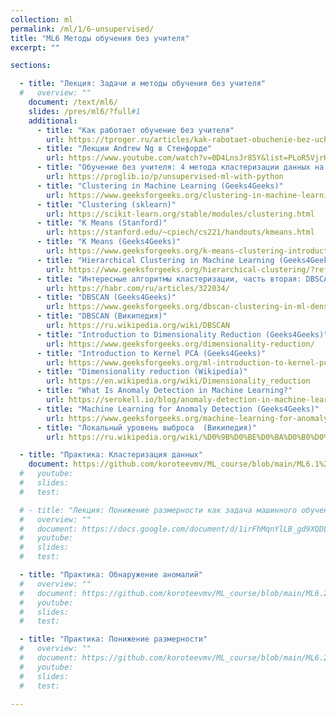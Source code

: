 ```yaml
---
collection: ml
permalink: /ml/1/6-unsupervised/
title: "ML6 Методы обучения без учителя"
excerpt: ""

sections:

  - title: "Лекция: Задачи и методы обучения без учителя" 
  #   overview: ""
    document: /text/ml6/
    slides: /pres/ml6/?full#1
    additional:
      - title: "Как работает обучение без учителя"
        url: https://tproger.ru/articles/kak-rabotaet-obuchenie-bez-uchitelya
      - title: "Лекции Andrew Ng в Стенфорде"
        url: https://www.youtube.com/watch?v=0D4LnsJr85Y&list=PLoR5VjrKytrCv-Vxnhp5UyS1UjZsXP0Kj&index=13
      - title: "Обучение без учителя: 4 метода кластеризации данных на Python"
        url: https://proglib.io/p/unsupervised-ml-with-python
      - title: "Clustering in Machine Learning (Geeks4Geeks)"
        url: https://www.geeksforgeeks.org/clustering-in-machine-learning/
      - title: "Clustering (sklearn)"
        url: https://scikit-learn.org/stable/modules/clustering.html
      - title: "K Means (Stanford)"
        url: https://stanford.edu/~cpiech/cs221/handouts/kmeans.html
      - title: "K Means (Geeks4Geeks)"
        url: https://www.geeksforgeeks.org/k-means-clustering-introduction/?ref=lbp
      - title: "Hierarchical Clustering in Machine Learning (Geeks4Geeks)"
        url: https://www.geeksforgeeks.org/hierarchical-clustering/?ref=lbp
      - title: "Интересные алгоритмы кластеризации, часть вторая: DBSCAN"
        url: https://habr.com/ru/articles/322034/
      - title: "DBSCAN (Geeks4Geeks)"
        url: https://www.geeksforgeeks.org/dbscan-clustering-in-ml-density-based-clustering/?ref=lbp
      - title: "DBSCAN (Википедия)"
        url: https://ru.wikipedia.org/wiki/DBSCAN
      - title: "Introduction to Dimensionality Reduction (Geeks4Geeks)"
        url: https://www.geeksforgeeks.org/dimensionality-reduction/
      - title: "Introduction to Kernel PCA (Geeks4Geeks)"
        url: https://www.geeksforgeeks.org/ml-introduction-to-kernel-pca/?ref=next_article
      - title: "Dimensionality reduction (Wikipedia)"
        url: https://en.wikipedia.org/wiki/Dimensionality_reduction
      - title: "What Is Anomaly Detection in Machine Learning?"
        url: https://serokell.io/blog/anomaly-detection-in-machine-learning
      - title: "Machine Learning for Anomaly Detection (Geeks4Geeks)"
        url: https://www.geeksforgeeks.org/machine-learning-for-anomaly-detection/
      - title: "Локальный уровень выброса  (Википедия)"
        url: https://ru.wikipedia.org/wiki/%D0%9B%D0%BE%D0%BA%D0%B0%D0%BB%D1%8C%D0%BD%D1%8B%D0%B9_%D1%83%D1%80%D0%BE%D0%B2%D0%B5%D0%BD%D1%8C_%D0%B2%D1%8B%D0%B1%D1%80%D0%BE%D1%81%D0%B0

  - title: "Практика: Кластеризация данных" 
    document: https://github.com/koroteevmv/ML_course/blob/main/ML6.1%20clustering/README.md
  #   youtube:
  #   slides:
  #   test:

  # - title: "Лекция: Понижение размерности как задача машинного обучения"
  #   overview: ""
  #   document: https://docs.google.com/document/d/1irFhMqnYlLB_gd9XQDL49_NfBZbUvg9VzEmEPTj-xbo/edit?usp=sharing
  #   youtube:
  #   slides: 
  #   test:

  - title: "Практика: Обнаружение аномалий" 
  #   overview: ""
  #   document: https://github.com/koroteevmv/ML_course/blob/main/ML6.2_pca
  #   youtube:
  #   slides:
  #   test:

  - title: "Практика: Понижение размерности" 
  #   overview: ""
  #   document: https://github.com/koroteevmv/ML_course/blob/main/ML6.2_pca
  #   youtube:
  #   slides:
  #   test:

---
```

